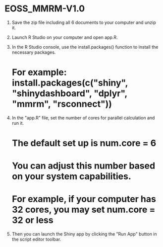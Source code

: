 # EOSS_MMRM-V1.0

1. Save the zip file including all 6 documents to your computer and unzip it.

2. Launch R Studio on your computer and open app.R.

3. In the R Studio console, use the install.packages() function to install the necessary packages.
   # For example: install.packages(c("shiny", "shinydashboard", "dplyr", "mmrm", "rsconnect"))

4. In the "app.R" file, set the number of cores for parallel calculation and run it. 
   # The default set up is num.core = 6
   # You can adjust this number based on your system capabilities.
   # For example, if your computer has 32 cores, you may set num.core = 32 or less
  
5. Then you can launch the Shiny app by clicking the "Run App" button in the script editor toolbar.
